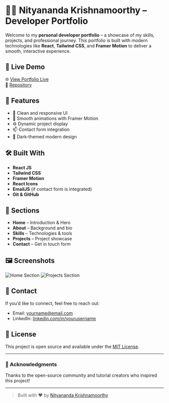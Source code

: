 # 🧑‍💻 Nityananda Krishnamoorthy – Developer Portfolio

Welcome to my **personal developer portfolio** – a showcase of my skills, projects, and professional journey. This portfolio is built with modern technologies like **React**, **Tailwind CSS**, and **Framer Motion** to deliver a smooth, interactive experience.

## 🚀 Live Demo

🌐 [View Portfolio Live](https://nityananda-portfolio.vercel.app/)  
📂 [Repository](https://github.com/Nityananda-Krishnamoorthy/Protfolio)

## 📌 Features

- 🚀 Clean and responsive UI
- 🌈 Smooth animations with Framer Motion
- ⚙️ Dynamic project display
- 📫 Contact form integration
- 🌙 Dark-themed modern design

## 🛠️ Built With

- **React JS**
- **Tailwind CSS**
- **Framer Motion**
- **React Icons**
- **EmailJS** (if contact form is integrated)
- **Git & GitHub**

## 📂 Sections

- **Home** – Introduction & Hero
- **About** – Background and bio
- **Skills** – Technologies & tools
- **Projects** – Project showcase
- **Contact** – Get in touch form

## 🖼️ Screenshots

![Home Section](https://your-screenshot-url.com/home.png)
![Projects Section](https://your-screenshot-url.com/projects.png)

## 📧 Contact

If you’d like to connect, feel free to reach out:

- Email: yourname@email.com
- LinkedIn: [linkedin.com/in/yourusername](https://linkedin.com/in/yourusername)

## 📜 License

This project is open source and available under the [MIT License](LICENSE).

---

### 👏 Acknowledgments

Thanks to the open-source community and tutorial creators who inspired this project!

---

> Built with ❤️ by [Nityananda Krishnamoorthy](https://github.com/Nityananda-Krishnamoorthy)
